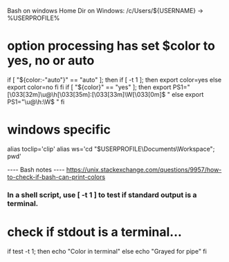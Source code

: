Bash on windows
Home Dir on Windows: /c/Users/${USERNAME} -> %USERPROFILE%


# option processing has set $color to yes, no or auto
if [ "${color:-"auto"}" == "auto" ]; then
    if [ -t 1 ]; then
        export color=yes
    else
        export color=no
    fi
fi
if [ "${color}" == "yes" ]; then
    export PS1="\[\033[32m\]\u@\h\[\033[35m\]:\[\033[33m\]\W\[\033[0m\]\$ "
else
    export PS1="\u@\h:\W\$ "
fi

# windows specific
alias toclip='clip'
alias ws='cd "$USERPROFILE\Documents\Workspace"; pwd'



---- Bash notes ----
https://unix.stackexchange.com/questions/9957/how-to-check-if-bash-can-print-colors
### In a shell script, use [ -t 1 ] to test if standard output is a terminal.

# check if stdout is a terminal...
if test -t 1; then
   echo "Color in terminal"
else
  echo "Grayed for pipe"
fi

